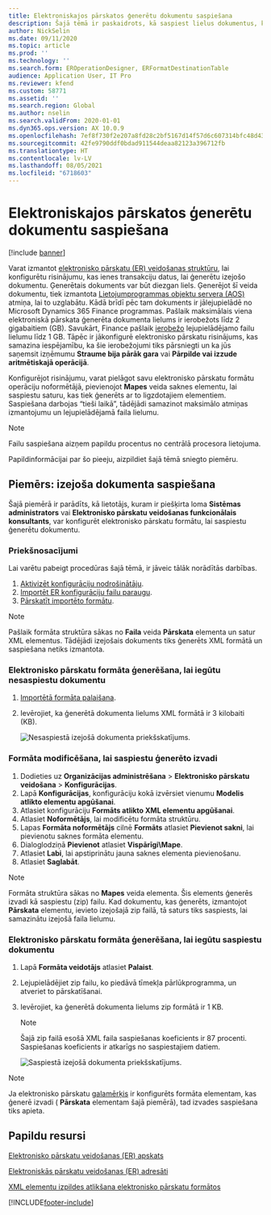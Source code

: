 ```yaml
---
title: Elektroniskajos pārskatos ģenerētu dokumentu saspiešana
description: Šajā tēmā ir paskaidrots, kā saspiest lielus dokumentus, kas tiek ģenerēti, izmantojot elektronisko pārskatu (ER) formātu.
author: NickSelin
ms.date: 09/11/2020
ms.topic: article
ms.prod: ''
ms.technology: ''
ms.search.form: EROperationDesigner, ERFormatDestinationTable
audience: Application User, IT Pro
ms.reviewer: kfend
ms.custom: 58771
ms.assetid: ''
ms.search.region: Global
ms.author: nselin
ms.search.validFrom: 2020-01-01
ms.dyn365.ops.version: AX 10.0.9
ms.openlocfilehash: 7ef8f730f2e207a8fd28c2bf5167d14f57d6c607314bfc48d4358a59d3ef5c43
ms.sourcegitcommit: 42fe9790ddf0bdad911544deaa82123a396712fb
ms.translationtype: HT
ms.contentlocale: lv-LV
ms.lasthandoff: 08/05/2021
ms.locfileid: "6718603"
---
```

# <a name="compress-large-documents-that-are-generated-in-electronic-reporting"></a>Elektroniskajos pārskatos ģenerētu dokumentu saspiešana 

[!include [banner](../includes/banner.md)]

Varat izmantot [elektronisko pārskatu (ER) veidošanas struktūru](general-electronic-reporting.md), lai konfigurētu risinājumu, kas ienes transakciju datus, lai ģenerētu izejošo dokumentu. Ģenerētais dokuments var būt diezgan liels. Ģenerējot šī veida dokumentu, tiek izmantota [Lietojumprogrammas objektu servera (AOS)](../dev-tools/access-instances.md#location-of-packages-source-code-and-other-aos-configurations) atmiņa, lai to uzglabātu. Kādā brīdī pēc tam dokuments ir jālejupielādē no Microsoft Dynamics 365 Finance programmas. Pašlaik maksimālais viena elektroniskā pārskata ģenerēta dokumenta lielums ir ierobežots līdz 2 gigabaitiem (GB). Savukārt, Finance pašlaik [ierobežo](https://fix.lcs.dynamics.com/Issue/Details?kb=4569432&bugId=453907&dbType=3) lejupielādējamo failu lielumu līdz 1 GB. Tāpēc ir jākonfigurē elektronisko pārskatu risinājums, kas samazina iespējamību, ka šie ierobežojumi tiks pārsniegti un ka jūs saņemsit izņēmumu **Straume bija pārāk gara** vai **Pārpilde vai izzude aritmētiskajā operācijā**.

Konfigurējot risinājumu, varat pielāgot savu elektronisko pārskatu formātu operāciju noformētājā, pievienojot **Mapes** veida saknes elementu, lai saspiestu saturu, kas tiek ģenerēts ar to ligzdotajiem elementiem. Saspiešana darbojas “tieši laikā”, tādējādi samazinot maksimālo atmiņas izmantojumu un lejupielādējamā faila lielumu.

> [!NOTE]
> Failu saspiešana aizņem papildu procentus no centrālā procesora lietojuma.

Papildinformācijai par šo pieeju, aizpildiet šajā tēmā sniegto piemēru.

## <a name="example-compress-an-outbound-document"></a>Piemērs: izejoša dokumenta saspiešana

Šajā piemērā ir parādīts, kā lietotājs, kuram ir piešķirta loma **Sistēmas administrators** vai **Elektronisko pārskatu veidošanas funkcionālais konsultants**, var konfigurēt elektronisko pārskatu formātu, lai saspiestu ģenerētu dokumentu.

### <a name="prerequisites"></a>Priekšnosacījumi

Lai varētu pabeigt procedūras šajā tēmā, ir jāveic tālāk norādītās darbības.

1. [Aktivizēt konfigurāciju nodrošinātāju](er-defer-xml-element.md#activate-a-configuration-provider).
2. [Importēt ER konfigurāciju failu paraugu](er-defer-xml-element.md#import-the-sample-er-configurations).
3. [Pārskatīt importēto formātu](er-defer-xml-element.md#review-the-imported-format).

> [!NOTE]
> Pašlaik formāta struktūra sākas no **Faila** veida **Pārskata** elementa un satur XML elementus. Tādējādi izejošais dokuments tiks ģenerēts XML formātā un saspiešana netiks izmantota.

### <a name="generate-an-er-format-to-get-an-uncompressed-document"></a>Elektronisko pārskatu formāta ģenerēšana, lai iegūtu nesaspiestu dokumentu

1. [Importētā formāta palaišana](er-defer-xml-element.md#run-the-imported-format).
2. Ievērojiet, ka ģenerētā dokumenta lielums XML formātā ir 3 kilobaiti (KB).

    ![Nesaspiestā izejošā dokumenta priekšskatījums.](./media/er-compress-outbound-files1.png)

### <a name="modify-the-format-to-compress-the-generated-output"></a>Formāta modificēšana, lai saspiestu ģenerēto izvadi

1. Dodieties uz **Organizācijas administrēšana** \> **Elektronisko pārskatu veidošana** \> **Konfigurācijas**.
2. Lapā **Konfigurācijas**, konfigurāciju kokā izvērsiet vienumu **Modelis atlikto elementu apgūšanai**.
3. Atlasiet konfigurāciju **Formāts atlikto XML elementu apgūšanai**.
4. Atlasiet **Noformētājs**, lai modificētu formāta struktūru.
5. Lapas **Formāta noformētājs** cilnē **Formāts** atlasiet **Pievienot sakni**, lai pievienotu saknes formāta elementu.
6. Dialoglodziņā **Pievienot** atlasiet **Vispārīgi\\Mape**.
7. Atlasiet **Labi**, lai apstiprinātu jauna saknes elementa pievienošanu.
8. Atlasiet **Saglabāt**.

> [!NOTE]
> Formāta struktūra sākas no **Mapes** veida elementa. Šis elements ģenerēs izvadi kā saspiestu (zip) failu. Kad dokumentu, kas ģenerēts, izmantojot **Pārskata** elementu, ievieto izejošajā zip failā, tā saturs tiks saspiests, lai samazinātu izejošā faila lielumu.

### <a name="generate-an-er-format-to-get-a-compressed-document"></a>Elektronisko pārskatu formāta ģenerēšana, lai iegūtu saspiestu dokumentu

1. Lapā **Formāta veidotājs** atlasiet **Palaist**.
2. Lejupielādējiet zip failu, ko piedāvā tīmekļa pārlūkprogramma, un atveriet to pārskatīšanai.
3. Ievērojiet, ka ģenerētā dokumenta lielums zip formātā ir 1 KB.

    > [!NOTE] 
    > Šajā zip failā esošā XML faila saspiešanas koeficients ir 87 procenti. Saspiešanas koeficients ir atkarīgs no saspiestajiem datiem.

    ![Saspiestā izejošā dokumenta priekšskatījums.](./media/er-compress-outbound-files2.png)

> [!NOTE]
> Ja elektronisko pārskatu [galamērķis](electronic-reporting-destinations.md) ir konfigurēts formāta elementam, kas ģenerē izvadi ( **Pārskata** elementam šajā piemērā), tad izvades saspiešana tiks apieta.

## <a name="additional-resources"></a>Papildu resursi

[Elektronisko pārskatu veidošanas (ER) apskats](general-electronic-reporting.md)

[Elektroniskās pārskatu veidošanas (ER) adresāti](electronic-reporting-destinations.md)

[XML elementu izpildes atlikšana elektronisko pārskatu formātos](er-defer-xml-element.md)


[!INCLUDE[footer-include](../../../includes/footer-banner.md)]